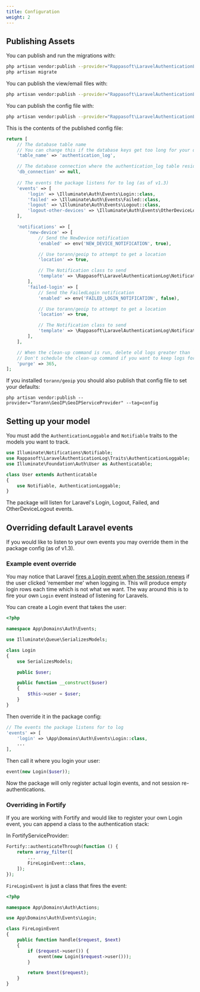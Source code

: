 ```yaml
---
title: Configuration
weight: 2
---
```


## Publishing Assets

You can publish and run the migrations with:

```bash
php artisan vendor:publish --provider="Rappasoft\LaravelAuthenticationLog\LaravelAuthenticationLogServiceProvider" --tag="authentication-log-migrations"
php artisan migrate
```

You can publish the view/email files with:
```bash
php artisan vendor:publish --provider="Rappasoft\LaravelAuthenticationLog\LaravelAuthenticationLogServiceProvider" --tag="authentication-log-views"
```

You can publish the config file with:
```bash
php artisan vendor:publish --provider="Rappasoft\LaravelAuthenticationLog\LaravelAuthenticationLogServiceProvider" --tag="authentication-log-config"
```

This is the contents of the published config file:

```php
return [
    // The database table name
    // You can change this if the database keys get too long for your driver
    'table_name' => 'authentication_log',

    // The database connection where the authentication_log table resides. Leave empty to use the default
    'db_connection' => null,
    
    // The events the package listens for to log (as of v1.3)
    'events' => [
        'login' => \Illuminate\Auth\Events\Login::class,
        'failed' => \Illuminate\Auth\Events\Failed::class,
        'logout' => \Illuminate\Auth\Events\Logout::class,
        'logout-other-devices' => \Illuminate\Auth\Events\OtherDeviceLogout::class,
    ],

    'notifications' => [
        'new-device' => [
            // Send the NewDevice notification
            'enabled' => env('NEW_DEVICE_NOTIFICATION', true),

            // Use torann/geoip to attempt to get a location
            'location' => true,

            // The Notification class to send
            'template' => \Rappasoft\LaravelAuthenticationLog\Notifications\NewDevice::class,
        ],
        'failed-login' => [
            // Send the FailedLogin notification
            'enabled' => env('FAILED_LOGIN_NOTIFICATION', false),

            // Use torann/geoip to attempt to get a location
            'location' => true,

            // The Notification class to send
            'template' => \Rappasoft\LaravelAuthenticationLog\Notifications\FailedLogin::class,
        ],
    ],

    // When the clean-up command is run, delete old logs greater than `purge` days
    // Don't schedule the clean-up command if you want to keep logs forever.
    'purge' => 365,
];
```

If you installed `torann/geoip` you should also publish that config file to set your defaults:

```
php artisan vendor:publish --provider="Torann\GeoIP\GeoIPServiceProvider" --tag=config
```

## Setting up your model

You must add the `AuthenticationLoggable` and `Notifiable` traits to the models you want to track.

```php
use Illuminate\Notifications\Notifiable;
use Rappasoft\LaravelAuthenticationLog\Traits\AuthenticationLoggable;
use Illuminate\Foundation\Auth\User as Authenticatable;

class User extends Authenticatable
{
    use Notifiable, AuthenticationLoggable;
}
```

The package will listen for Laravel's Login, Logout, Failed, and OtherDeviceLogout events.

## Overriding default Laravel events

If you would like to listen to your own events you may override them in the package config (as of v1.3).

### Example event override

You may notice that Laravel [fires a Login event when the session renews](https://github.com/laravel/framework/blob/master/src/Illuminate/Auth/SessionGuard.php#L149) if the user clicked 'remember me' when logging in. This will produce empty login rows each time which is not what we want. The way around this is to fire your own `Login` event instead of listening for Laravels.

You can create a Login event that takes the user:

```php
<?php

namespace App\Domains\Auth\Events;

use Illuminate\Queue\SerializesModels;

class Login
{
    use SerializesModels;

    public $user;

    public function __construct($user)
    {
        $this->user = $user;
    }
}
```

Then override it in the package config:

```php
// The events the package listens for to log
'events' => [
    'login' => \App\Domains\Auth\Events\Login::class,
    ...
],
```

Then call it where you login your user:

```php
event(new Login($user));
```

Now the package will only register actual login events, and not session re-authentications.

### Overriding in Fortify

If you are working with Fortify and would like to register your own Login event, you can append a class to the authentication stack:

In FortifyServiceProvider:

```php
Fortify::authenticateThrough(function () {
    return array_filter([
        ...
        FireLoginEvent::class,
    ]);
});
```

`FireLoginEvent` is just a class that fires the event:

```php
<?php

namespace App\Domains\Auth\Actions;

use App\Domains\Auth\Events\Login;

class FireLoginEvent
{
    public function handle($request, $next)
    {
        if ($request->user()) {
            event(new Login($request->user()));
        }

        return $next($request);
    }
}
```
